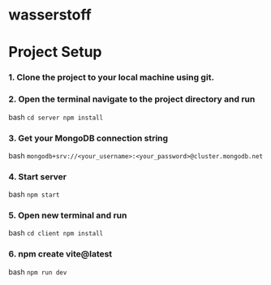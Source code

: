 # wasserstoff
# Project Setup

### 1. Clone the project to your local machine using git.

### 2. Open the terminal navigate to the project directory and run 
   bash
    ```cd server
    npm install```


### 3. Get your MongoDB connection string 
bash
```mongodb+srv://<your_username>:<your_password>@cluster.mongodb.net```




### 4. Start server 
   bash
    ```npm start```


### 5. Open new terminal and run 
   bash
    ```cd client
    npm install```

### 6. npm create vite@latest
bash
```npm run dev```



